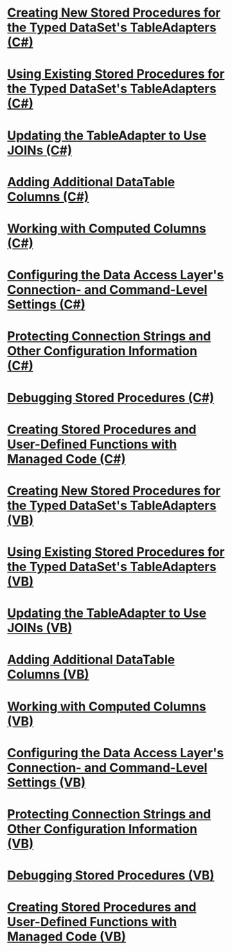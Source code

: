 # [Creating New Stored Procedures for the Typed DataSet's TableAdapters (C#)](creating-new-stored-procedures-for-the-typed-dataset-s-tableadapters-cs.md)
# [Using Existing Stored Procedures for the Typed DataSet's TableAdapters (C#)](using-existing-stored-procedures-for-the-typed-dataset-s-tableadapters-cs.md)
# [Updating the TableAdapter to Use JOINs (C#)](updating-the-tableadapter-to-use-joins-cs.md)
# [Adding Additional DataTable Columns (C#)](adding-additional-datatable-columns-cs.md)
# [Working with Computed Columns (C#)](working-with-computed-columns-cs.md)
# [Configuring the Data Access Layer's Connection- and Command-Level Settings (C#)](configuring-the-data-access-layer-s-connection-and-command-level-settings-cs.md)
# [Protecting Connection Strings and Other Configuration Information (C#)](protecting-connection-strings-and-other-configuration-information-cs.md)
# [Debugging Stored Procedures (C#)](debugging-stored-procedures-cs.md)
# [Creating Stored Procedures and User-Defined Functions with Managed Code (C#)](creating-stored-procedures-and-user-defined-functions-with-managed-code-cs.md)
# [Creating New Stored Procedures for the Typed DataSet's TableAdapters (VB)](creating-new-stored-procedures-for-the-typed-dataset-s-tableadapters-vb.md)
# [Using Existing Stored Procedures for the Typed DataSet's TableAdapters (VB)](using-existing-stored-procedures-for-the-typed-dataset-s-tableadapters-vb.md)
# [Updating the TableAdapter to Use JOINs (VB)](updating-the-tableadapter-to-use-joins-vb.md)
# [Adding Additional DataTable Columns (VB)](adding-additional-datatable-columns-vb.md)
# [Working with Computed Columns (VB)](working-with-computed-columns-vb.md)
# [Configuring the Data Access Layer's Connection- and Command-Level Settings (VB)](configuring-the-data-access-layer-s-connection-and-command-level-settings-vb.md)
# [Protecting Connection Strings and Other Configuration Information (VB)](protecting-connection-strings-and-other-configuration-information-vb.md)
# [Debugging Stored Procedures (VB)](debugging-stored-procedures-vb.md)
# [Creating Stored Procedures and User-Defined Functions with Managed Code (VB)](creating-stored-procedures-and-user-defined-functions-with-managed-code-vb.md)
